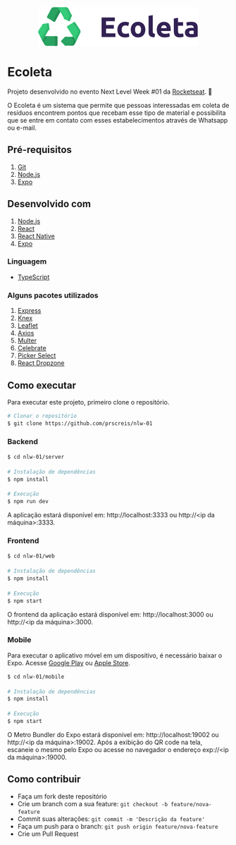<div align="center"><img src="https://github.com/prscreis/nlw-01/blob/master/web/src/assets/logo.svg"></div>

# Ecoleta
Projeto desenvolvido no evento Next Level Week #01 da [Rocketseat](https://rocketseat.com.br/). :rocket: 

O Ecoleta é um sistema que permite que pessoas interessadas em coleta de resíduos encontrem pontos que recebam esse tipo de material e possibilita que se entre em contato com esses estabelecimentos através de Whatsapp ou e-mail.

## Pré-requisitos
1. [Git](https://git-scm.com/)
2. [Node.js](https://nodejs.org/en/download/)
3. [Expo](https://expo.io/)

## Desenvolvido com
1. [Node.js](https://nodejs.org/en/)
2. [React](https://pt-br.reactjs.org/)
3. [React Native](https://reactnative.dev/)
4. [Expo](https://expo.io/)

### Linguagem
- [TypeScript](https://www.typescriptlang.org/)

### Alguns pacotes utilizados
1. [Express](https://expressjs.com/)
2. [Knex](http://knexjs.org/)
3. [Leaflet](https://react-leaflet.js.org/en/)
4. [Axios](https://github.com/axios/axios)
5. [Multer](https://github.com/expressjs/multer)
6. [Celebrate](https://github.com/arb/celebrate)
7. [Picker Select](https://github.com/lawnstarter/react-native-picker-select)
8. [React Dropzone](https://react-dropzone.js.org/)

## Como executar
Para executar este projeto, primeiro clone o repositório.

```bash
# Clonar o repositório
$ git clone https://github.com/prscreis/nlw-01
```

### Backend

```bash
$ cd nlw-01/server

# Instalação de dependências
$ npm install

# Execução
$ npm run dev
```

A aplicação estará disponível em: http://localhost:3333 ou http://<ip da máquina>:3333.


### Frontend

```bash
$ cd nlw-01/web

# Instalação de dependências
$ npm install

# Execução
$ npm start
```

O frontend da aplicação estará disponível em: http://localhost:3000 ou http://<ip da máquina>:3000.

### Mobile

Para executar o aplicativo móvel em um dispositivo, é necessário baixar o Expo. Acesse [Google Play](https://play.google.com/store/apps/details?id=host.exp.exponent&hl=pt_BR) ou [Apple Store](https://apps.apple.com/br/app/expo-client/id982107779).

```bash
$ cd nlw-01/mobile

# Instalação de dependências
$ npm install

# Execução
$ npm start
```

O Metro Bundler do Expo estará disponível em: http://localhost:19002 ou http://<ip da máquina>:19002. Após a exibição do QR code na tela, escaneie o mesmo pelo Expo ou acesse no navegador o endereço exp://<ip da máquina>:19000.

## Como contribuir
- Faça um fork deste repositório
- Crie um branch com a sua feature: `git checkout -b feature/nova-feature`
- Commit suas alterações: `git commit -m 'Descrição da feature'`
- Faça um push para o branch: `git push origin feature/nova-feature`
- Crie um Pull Request
